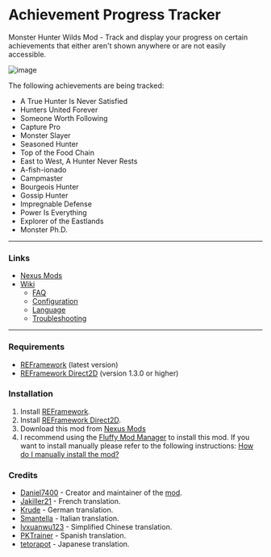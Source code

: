 # Achievement Progress Tracker
Monster Hunter Wilds Mod - Track and display your progress on certain achievements that either aren't shown anywhere or are not easily accessible.

![image](https://github.com/user-attachments/assets/ed4d2765-6f00-41fe-a5be-446bce354027)


The following achievements are being tracked:
- A True Hunter Is Never Satisfied
- Hunters United Forever
- Someone Worth Following
- Capture Pro
- Monster Slayer
- Seasoned Hunter
- Top of the Food Chain
- East to West, A Hunter Never Rests
- A-fish-ionado
- Campmaster
- Bourgeois Hunter
- Gossip Hunter
- Impregnable Defense
- Power Is Everything
- Explorer of the Eastlands
- Monster Ph.D.
    
***

### Links
- [Nexus Mods](https://www.nexusmods.com/monsterhunterwilds/mods/721)
- [Wiki](https://github.com/Daniel7400/MHWS-Achievement-Progress-Tracker/wiki)
  - [FAQ](https://github.com/Daniel7400/MHWS-Achievement-Progress-Tracker/wiki/FAQ)
  - [Configuration](https://github.com/Daniel7400/MHWS-Achievement-Progress-Tracker/wiki/Configuration)
  - [Language](https://github.com/Daniel7400/MHWS-Achievement-Progress-Tracker/wiki/Language)
  - [Troubleshooting](https://github.com/Daniel7400/MHWS-Achievement-Progress-Tracker/wiki/Troubleshooting)

***

### Requirements
- [REFramework](https://www.nexusmods.com/monsterhunterwilds/mods/93) (latest version)
- [REFramework Direct2D](https://www.nexusmods.com/monsterhunterwilds/mods/142) (version 1.3.0 or higher)

### Installation
1. Install [REFramework](https://www.nexusmods.com/monsterhunterwilds/mods/93).
2. Install [REFramework Direct2D](https://www.nexusmods.com/monsterhunterwilds/mods/142).
3. Download this mod from [Nexus Mods](https://www.nexusmods.com/monsterhunterwilds/mods/721)
4. I recommend using the [Fluffy Mod Manager](https://www.nexusmods.com/site/mods/818) to install this mod. If you want to install manually please refer to the following instructions: [How do I manually install the mod?](https://github.com/Daniel7400/MHWS-Achievement-Progress-Tracker/wiki/FAQ#2-how-do-i-manually-install-the-mod)

### Credits
- [Daniel7400](https://github.com/Daniel7400) - Creator and maintainer of the [mod](https://www.nexusmods.com/monsterhunterwilds/mods/721).
- [Jakiller21](https://www.nexusmods.com/users/3156937) - French translation.
- [Krude](https://github.com/Krude) - German translation.
- [Smantella](https://www.nexusmods.com/users/66169141) - Italian translation.
- [lvxuanwu123](https://www.nexusmods.com/users/12784843) - Simplified Chinese translation.
- [PKTrainer](https://next.nexusmods.com/profile/PKTrainer) - Spanish translation.
- [tetorapot](https://www.nexusmods.com/users/220084629) - Japanese translation.